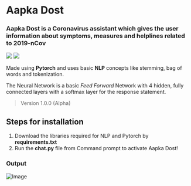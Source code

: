 # Aapka Dost

### Aapka Dost is a Coronavirus assistant which gives the user information about symptoms, measures and helplines related to 2019-nCov

![](https://img.shields.io/badge/Made_with-PyTorch-red?style=for-the-badge&logo=tinder)
![](https://img.shields.io/badge/IDE-Visual_Studio_Code-blue?style=for-the-badge&logo=visual-studio-code)


Made using **Pytorch** and uses basic **NLP** concepts like stemming, bag of words and tokenization.

The Neural Network is a basic _Feed Forward_ Network with 4 hidden, fully connected layers with a softmax layer for the response statement.

> Version 1.0.0 (Alpha)

## Steps for installation

1. Download the libraries required for NLP and Pytorch by **requirements.txt**
1. Run the **chat.py** file from Command prompt to activate Aapka Dost!

### Output 

![Image](https://github.com/shantanugodbole/Aapka-Dost/blob/master/screenshots/Output1.png)
